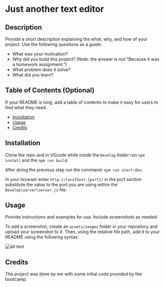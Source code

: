 # Just another text editor

## Description

Provide a short description explaining the what, why, and how of your project. Use the following questions as a guide:

- What was your motivation?
- Why did you build this project? (Note: the answer is not "Because it was a homework assignment.")
- What problem does it solve?
- What did you learn?

## Table of Contents (Optional)

If your README is long, add a table of contents to make it easy for users to find what they need.

- [Installation](#installation)
- [Usage](#usage)
- [Credits](#credits)

## Installation

Clone the repo and in VScode while inside the `Develop` folder run `npm install` and the `npm run build`.

After doing the previous step run the command: `npm run start:dev`.

In your browser enter `http://localhost:{port}/` in the port section substitute the value to the port you are using within the `Develop\server\server.js` file.

## Usage

Provide instructions and examples for use. Include screenshots as needed.

To add a screenshot, create an `assets/images` folder in your repository and upload your screenshot to it. Then, using the relative file path, add it to your README using the following syntax:

![alt text](assets/images/screenshot.png)

## Credits

The project was done by me with some initial code provided by the bootcamp.